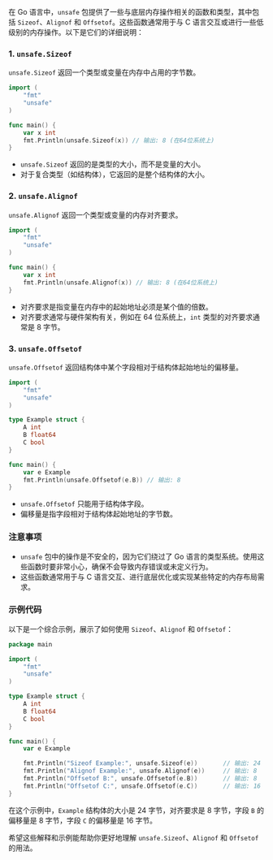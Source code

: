 在 Go 语言中，`unsafe` 包提供了一些与底层内存操作相关的函数和类型，其中包括 `Sizeof`、`Alignof` 和 `Offsetof`。这些函数通常用于与 C 语言交互或进行一些低级别的内存操作。以下是它们的详细说明：

### 1. `unsafe.Sizeof`
`unsafe.Sizeof` 返回一个类型或变量在内存中占用的字节数。

```go
import (
    "fmt"
    "unsafe"
)

func main() {
    var x int
    fmt.Println(unsafe.Sizeof(x)) // 输出: 8 (在64位系统上)
}
```

- `unsafe.Sizeof` 返回的是类型的大小，而不是变量的大小。
- 对于复合类型（如结构体），它返回的是整个结构体的大小。

### 2. `unsafe.Alignof`
`unsafe.Alignof` 返回一个类型或变量的内存对齐要求。

```go
import (
    "fmt"
    "unsafe"
)

func main() {
    var x int
    fmt.Println(unsafe.Alignof(x)) // 输出: 8 (在64位系统上)
}
```

- 对齐要求是指变量在内存中的起始地址必须是某个值的倍数。
- 对齐要求通常与硬件架构有关，例如在 64 位系统上，`int` 类型的对齐要求通常是 8 字节。

### 3. `unsafe.Offsetof`
`unsafe.Offsetof` 返回结构体中某个字段相对于结构体起始地址的偏移量。

```go
import (
    "fmt"
    "unsafe"
)

type Example struct {
    A int
    B float64
    C bool
}

func main() {
    var e Example
    fmt.Println(unsafe.Offsetof(e.B)) // 输出: 8
}
```

- `unsafe.Offsetof` 只能用于结构体字段。
- 偏移量是指字段相对于结构体起始地址的字节数。

### 注意事项
- `unsafe` 包中的操作是不安全的，因为它们绕过了 Go 语言的类型系统。使用这些函数时要非常小心，确保不会导致内存错误或未定义行为。
- 这些函数通常用于与 C 语言交互、进行底层优化或实现某些特定的内存布局需求。

### 示例代码
以下是一个综合示例，展示了如何使用 `Sizeof`、`Alignof` 和 `Offsetof`：

```go
package main

import (
    "fmt"
    "unsafe"
)

type Example struct {
    A int
    B float64
    C bool
}

func main() {
    var e Example

    fmt.Println("Sizeof Example:", unsafe.Sizeof(e))       // 输出: 24
    fmt.Println("Alignof Example:", unsafe.Alignof(e))     // 输出: 8
    fmt.Println("Offsetof B:", unsafe.Offsetof(e.B))       // 输出: 8
    fmt.Println("Offsetof C:", unsafe.Offsetof(e.C))       // 输出: 16
}
```

在这个示例中，`Example` 结构体的大小是 24 字节，对齐要求是 8 字节，字段 `B` 的偏移量是 8 字节，字段 `C` 的偏移量是 16 字节。

希望这些解释和示例能帮助你更好地理解 `unsafe.Sizeof`、`Alignof` 和 `Offsetof` 的用法。